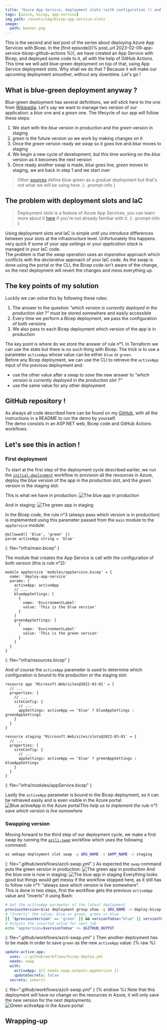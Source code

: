 ```yaml
---
title: "Azure App Service, deployment slots (with configuration !) and Bicep"
tags: [azure, bicep, app-service]
img_path: /assets/img/bicep-app-service-slots
image:
  path: banner.png
---
```


This is the second and last post of the series about deploying Azure App Services with Bicep. In the [first episode]({% post_url 2023-02-09-app-service-bicep-github-actions %}), we have created an App Service with Bicep, and deployed some code to it, all with the help of GitHub Actions.  
This time we will add blue-green deployment on top of that, using App Service deployment slots. Why shall we do that ? Because it will make our upcoming deployment smoother, without any downtime. Let's go !


## What is blue-green deployment anyway ?

Blue-green deployment has several definitions, we will stick here to the one from [Wikipedia](https://en.wikipedia.org/wiki/Blue-green_deployment). 
Let's say we want to manage two version of our application: a _blue_ one and a _green_ one. The lifecycle of our app will follow these steps:
1. We start with the _blue_ version in production and the _green_ version in staging
2. _green_ is the future version so we work by making changes on it
3. Once the _green_ version ready we swap so it goes live and _blue_ moves to staging
4. We begin a new cycle of development, but this time working on the _blue_ version as it becomes the next version
5. Once ready another swap is made, _blue_ goes live, _green_ moves to staging, we are back in step 1 and we start over

> Other [sources](https://www.redhat.com/en/topics/devops/what-is-blue-green-deployment) define blue-green as a gradual deployment but that's not what we will be using here.
{: .prompt-info }


## The problem with deployment slots and IaC

> Deployment slots is a feature of Azure App Services, you can learn more about it [here](https://learn.microsoft.com/en-us/azure/app-service/deploy-staging-slots) if you're not already familiar with it.
{: .prompt-info }

Using deployment slots and IaC is simple until you introduce differences between your slots at the infrastructure level. Unfortunately this happens very quick if some of your _app settings_ or your _application stack_ is managed in your IaC code.  
The problem is that the _swap_ operation uses an _imperative_ approach which conflicts with the _declarative_ approach of your IaC code. As the swap is done using the portal or the CLI, the Bicep code isn't aware of the change, so the next deployment will revert the changes and mess everything up.


## The key points of my solution

Luckily we can solve this by following these rules:  
1. The answer to the question _"which version is currently deployed in the production slot ?"_ must be stored somewhere and easily accessible
2. Every time we perform a Bicep deployment, we pass the configuration of both versions
3. We also pass to each Bicep deployment which version of the app is in production

The key point is where do we store the answer of rule n°1. In Terraform we can use the state but there is no such thing with Bicep. The trick is to use a parameter `activeApp` whose value can be either `blue` or `green`.  
Before any Bicep deployment, we can use the CLI to retrieve the `activeApp` input of the previous deployment and:
- use the other value after a swap to _save_ the new answer to _"which version is currently deployed in the production slot ?"_
- use the same value for any other deployment


## GitHub repository !

As always all code described here can be found on my [GitHub](https://github.com/xaviermignot/bicep-app-service-slots), with all the instructions in a README to run the demo by yourself.  
The demo consists in an ASP.NET web, Bicep code and GitHub Actions workflows. 


## Let's see this in action !

### First deployment
To start at the first step of the deployment cycle described earlier, we run the [`initial-deployment`](https://github.com/xaviermignot/bicep-app-service-slots/blob/main/.github/workflows/initial-deployment.yml) workflow to provision all the resources in Azure, deploy the _blue_ version of the app in the production slot, and the _green_ version in the staging slot.

This is what we have in production:
![The blue app in production](/01-blue-app-prod.png)

And in staging:
![The green app in staging](/02-green-app-staging.png)

In the Bicep code, the rule n°3 (always pass which version is in production) is implemented using this parameter passed from the `main` module to the `appService` module:
```
@allowed([ 'blue', 'green' ])
param activeApp string = 'blue'
```
{: file="infra/main.bicep" }

The module that creates the App Service is call with the configuration of both version (this is rule n°2):
```
module appService 'modules/appService.bicep' = {
  name: 'deploy-app-service'
  params: {
    activeApp: activeApp
    // ...
    blueAppSettings: [
      {
        name: 'EnvironmentLabel'
        value: 'This is the blue version'
      }
    ]
    greenAppSettings: [
      {
        name: 'EnvironmentLabel'
        value: 'This is the green version'
      }      
    ]
  }
}
```
{: file="infra/resources.bicep" }

And of course the `activeApp` parameter is used to determine which configuration is bound to the production or the staging slot:
```
resource app 'Microsoft.Web/sites@2022-03-01' = {
  // ...
  properties: {
    // ...
    siteConfig: {
      // ...
      appSettings: activeApp == 'blue' ? blueAppSettings : greenAppSettings
    }
  }
}

resource staging 'Microsoft.Web/sites/slots@2022-03-01' = {
  // ...
  properties: {
    siteConfig: {
      // ...
      appSettings: activeApp == 'blue' ? greenAppSettings : blueAppSettings
    }
  }
}
```
{: file="infra/modules/appService.bicep" }

Lastly the `activeApp` parameter is bound to the Bicep deployment, so it can be retrieved easily and is even visible in the Azure portal:
![Blue activeApp in the Azure portal](/03-deployment-blue.png)_This help us to implement the rule n°1: save which version is live somewhere_

### Swapping version
Moving forward to the third step of our deployment cycle, we make a first swap by running the [`azcli-swap`](https://github.com/xaviermignot/bicep-app-service-slots/blob/main/.github/workflows/azcli-swap.yml) workflow which uses the following command:  
```sh
az webapp deployment slot swap -g $RG_NAME -n $APP_NAME -s staging
```
{: file=".github/workflows/azcli-swap.yml" }
As expected the `swap` command puts the green version in production:
![The green app in production](/04-green-app-prod.png)
And the blue one is now in staging:
![The blue app in staging](/05-blue-app-staging.png)
Everything looks good but things would get messy if the workflow stopped here, as it still has to follow rule n°1:  "always save which version is live somewhere".  
This is done in two steps, first the workflow gets the previous `activeApp` value and "inverts" it using Bash:
```sh
# Get the activeApp parameter of the latest deployment
previousVersion=$(az deployment group show -g $RG_NAME -n deploy-bicep-aps-demo-resources --query properties.parameters.activeApp.value -o tsv 2>/dev/null)
# "Inverts" the value: blue => green, green => blue
[[ "$previousVersion" == 'green' ]] && versionToUse="blue" || versionToUse="green"
# Outputs the inverted value for next job
echo "appVersion=$versionToUse" >> $GITHUB_OUTPUT
```
{: file=".github/workflows/azcli-swap.yml" }
Then another deployment has to be made in order to save `green` as the new `activeApp` value:
{% raw %}
```yaml
update-active-app:
  uses: ./.github/workflows/bicep-deploy.yml
  needs: swap
  with:
    activeApp: ${{ needs.swap.outputs.appVersion }}
    updateSecrets: false
  secrets: inherit
```
{: file=".github/workflows/azcli-swap.yml" }
{% endraw %}
Note that this deployment will have no change on the resources in Azure, it will only save the new version for the next deployments:
![Green activeApp in the Azure portal](/06-deployment-green.png)

## Wrapping-up
